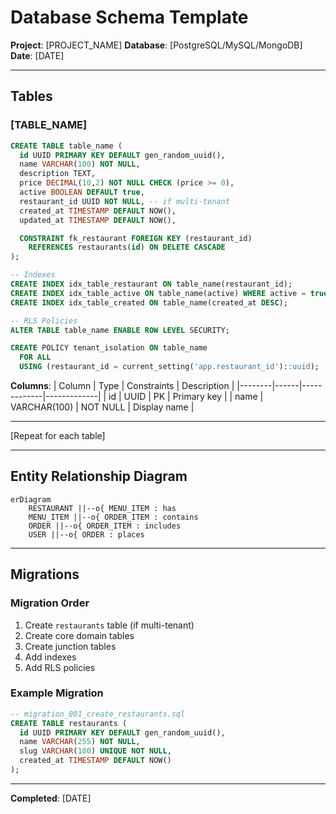 # Database Schema Template

**Project**: [PROJECT_NAME]
**Database**: [PostgreSQL/MySQL/MongoDB]
**Date**: [DATE]

---

## Tables

### [TABLE_NAME]

```sql
CREATE TABLE table_name (
  id UUID PRIMARY KEY DEFAULT gen_random_uuid(),
  name VARCHAR(100) NOT NULL,
  description TEXT,
  price DECIMAL(10,2) NOT NULL CHECK (price >= 0),
  active BOOLEAN DEFAULT true,
  restaurant_id UUID NOT NULL, -- if multi-tenant
  created_at TIMESTAMP DEFAULT NOW(),
  updated_at TIMESTAMP DEFAULT NOW(),

  CONSTRAINT fk_restaurant FOREIGN KEY (restaurant_id)
    REFERENCES restaurants(id) ON DELETE CASCADE
);

-- Indexes
CREATE INDEX idx_table_restaurant ON table_name(restaurant_id);
CREATE INDEX idx_table_active ON table_name(active) WHERE active = true;
CREATE INDEX idx_table_created ON table_name(created_at DESC);

-- RLS Policies
ALTER TABLE table_name ENABLE ROW LEVEL SECURITY;

CREATE POLICY tenant_isolation ON table_name
  FOR ALL
  USING (restaurant_id = current_setting('app.restaurant_id')::uuid);
```

**Columns**:
| Column | Type | Constraints | Description |
|--------|------|-------------|-------------|
| id | UUID | PK | Primary key |
| name | VARCHAR(100) | NOT NULL | Display name |

---

[Repeat for each table]

---

## Entity Relationship Diagram

```mermaid
erDiagram
    RESTAURANT ||--o{ MENU_ITEM : has
    MENU_ITEM ||--o{ ORDER_ITEM : contains
    ORDER ||--o{ ORDER_ITEM : includes
    USER ||--o{ ORDER : places
```

---

## Migrations

### Migration Order
1. Create `restaurants` table (if multi-tenant)
2. Create core domain tables
3. Create junction tables
4. Add indexes
5. Add RLS policies

### Example Migration
```sql
-- migration_001_create_restaurants.sql
CREATE TABLE restaurants (
  id UUID PRIMARY KEY DEFAULT gen_random_uuid(),
  name VARCHAR(255) NOT NULL,
  slug VARCHAR(100) UNIQUE NOT NULL,
  created_at TIMESTAMP DEFAULT NOW()
);
```

---

**Completed**: [DATE]
